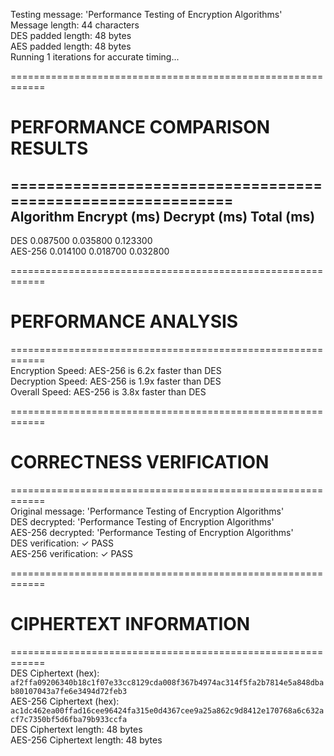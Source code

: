 Testing message: 'Performance Testing of Encryption Algorithms'  
Message length: 44 characters  
DES padded length: 48 bytes  
AES padded length: 48 bytes  
Running 1 iterations for accurate timing...

============================================================
# PERFORMANCE COMPARISON RESULTS
============================================================      
Algorithm    Encrypt (ms)    Decrypt (ms)    Total (ms)  
------------------------------------------------------------    
DES          0.087500        0.035800        0.123300    
AES-256      0.014100        0.018700        0.032800    

============================================================
# PERFORMANCE ANALYSIS
============================================================  
Encryption Speed: AES-256 is 6.2x faster than DES  
Decryption Speed: AES-256 is 1.9x faster than DES  
Overall Speed: AES-256 is 3.8x faster than DES  

============================================================  
# CORRECTNESS VERIFICATION
============================================================  
Original message: 'Performance Testing of Encryption Algorithms'  
DES decrypted: 'Performance Testing of Encryption Algorithms'  
AES-256 decrypted: 'Performance Testing of Encryption Algorithms'  
DES verification: ✓ PASS  
AES-256 verification: ✓ PASS  

============================================================
# CIPHERTEXT INFORMATION
============================================================  
DES Ciphertext (hex):   `af2ffa09206340b18c1f07e33cc8129cda008f367b4974ac314f5fa2b7814e5a848dbab80107043a7fe6e3494d72feb3`  
AES-256 Ciphertext (hex):   `ac1dc462ea00ffad16cee96424fa315e0d4367cee9a25a862c9d8412e170768a6c632acf7c7350bf5d6fba79b933ccfa`  
DES Ciphertext length: 48 bytes  
AES-256 Ciphertext length: 48 bytes  
